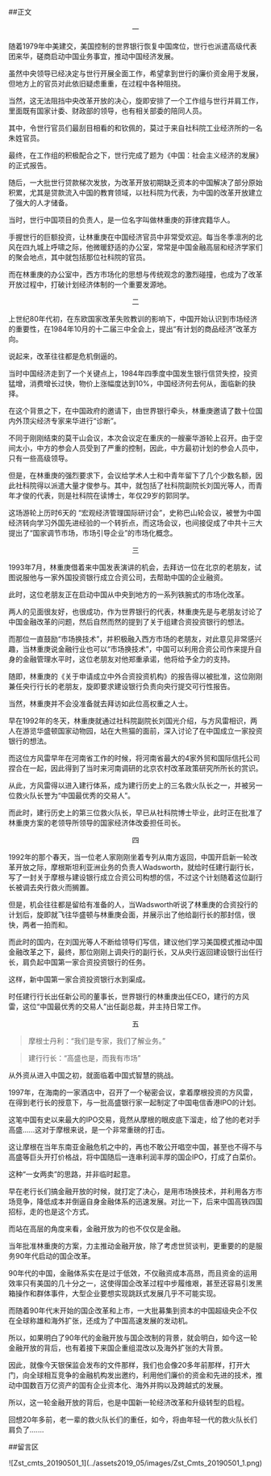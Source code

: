 ##正文


 <div align="center">一</div>

随着1979年中美建交，美国控制的世界银行恢复中国席位，世行也派遣高级代表团来华，磋商启动中国业务事宜，推动中国经济发展。

虽然中央领导已经决定与世行开展全面工作，希望拿到世行的廉价资金用于发展，但地方上的官员对此依旧疑虑重重，在过程中各种阻挠。

当然，这无法阻挡中央改革开放的决心，旋即安排了一个工作组与世行并肩工作，里面既有国家计委、财政部的领导，也有相关部委的陪同人员。

其中，令世行官员们最刮目相看的和钦佩的，莫过于来自社科院工业经济所的一名朱姓官员。

最终，在工作组的积极配合之下，世行完成了题为《中国：社会主义经济的发展》的正式报告。

随后，一大批世行贷款梯次发放，为改革开放初期缺乏资本的中国解决了部分原始积累，尤其是贷款流入中国的教育领域，以社科院为代表，为中国的改革开放建立了强大的人才储备。

当时，世行中国项目的负责人，是一位名字叫做林重庚的菲律宾籍华人。

手握世行的巨额投资，让林重庚在中国经济官员中非常受欢迎。每当冬季凛冽的北风在四九城上呼啸之际，他微暖舒适的办公室，常常是中国金融高层和经济学家们的聚会地点，其中就包括那位社科院的官员。

而在林重庚的办公室中，西方市场化的思想与传统观念的激烈碰撞，也成为了改革开放过程中，打破计划经济体制的一个重要发源地。


 <div align="center">二</div>

上世纪80年代初，在东欧国家改革失败教训的影响下，中国开始认识到市场经济的重要性，在1984年10月的十二届三中全会上，提出“有计划的商品经济”改革方向。

说起来，改革往往都是危机倒逼的。

当时中国经济走到了一个关键点上，1984年四季度中国发生银行信贷失控，投资猛增，消费增长过快，物价上涨幅度达到10%，中国经济何去何从，面临新的抉择。

在这个背景之下，在中国政府的邀请下，由世界银行牵头，林重庚邀请了数十位国内外顶尖经济专家来华进行“诊断”。

不同于刚刚结束的莫干山会议，本次会议定在重庆的一艘豪华游轮上召开。由于空间太小，中方的参会人员受到了严重的控制，因此，中方最初计划的参会人员中，只有一些高级领导。

但是，在林重庚的强烈要求下，会议给学术人士和中青年留下了几个少数名额，因此社科院得以派遣大量才俊参与。其中，就包括了社科院副院长刘国光等人，而青年才俊的代表，则是社科院在读博士，年仅29岁的郭同学。

这场游轮上历时6天的 “宏观经济管理国际研讨会”，史称巴山轮会议，被誉为中国经济转向学习外国先进经验的一个转折点，而这场会议，也间接促成了中共十三大提出了“国家调节市场，市场引导企业”的市场化概念。


 <div align="center">三</div>

1993年7月，林重庚借着来中国发表演讲的机会，去拜访一位在北京的老朋友，试图说服他与一家外国投资银行成立合资公司，去帮助中国的企业融资。

此时，这位老朋友正在启动中国从中央到地方的一系列铁腕式的市场化改革。

两人的见面很友好，也很成功，作为世界银行的代表，林重庚先是与老朋友讨论了中国金融改革的问题，然后自然而然的提到了关于组建合资投资银行的想法。

而那位一直鼓励“市场换技术”，并积极融入西方市场的老朋友，对此意见非常感兴趣，当林重庚说金融行业也可以“市场换技术”，中国可以利用合资公司作来提升自身的金融管理水平时，这位老朋友对他郑重承诺，他将给予全力的支持。

随即，林重庚的《关于申请成立中外合资投资机构》的报告得以被批准，这位刚刚兼任央行行长的老朋友，旋即要求建设银行负责向央行提交可行性报告。

当然，林重庚并不会没准备就去拜访如此位高权重之人士。

早在1992年的冬天，林重庚就通过社科院副院长刘国光介绍，与方风雷相识，两人在游览华盛顿国家动物园，站在大熊猫的面前，深入讨论了在中国成立一家投资银行的想法。

而这位方风雷早年在河南省工作的时候，将河南省最大的4家外贸和国际信托公司捏合在一起，因此得到了当时来河南调研的北京农村改革政策研究所所长的赏识。

从此，方风雷得以进入建行体系，成为建行历史上的三名救火队长之一，并被另一位救火队长誉为“中国最优秀的交易人”。

而此时，建行历史上的第三位救火队长，早已从社科院博士毕业，此时正在批准了林重庚方案的老领导所领导的国家经济体改委担任司长。


 <div align="center">四</div>

1992年的那个春天，当一位老人家刚刚坐着专列从南方返回，中国开启新一轮改革开放之际，摩根斯坦利亚洲业务的负责人Wadsworth，就给时任建行副行长，写了一封关于摩根与建设银行成立合资公司构想的信，不过这个计划随着这位副行长被调去央行救火而搁置。

但是，机会往往都是留给有准备的人，当Wadsworth听说了林重庚的合资投行的计划后，旋即就飞往华盛顿与林重庚会面，并展示出了他给副行长的那封信，很快，两者一拍而和。

而此时的国内，在刘国光等人不断给领导们写信，建议他们学习美国模式推动中国金融改革之下，最终，那位刚刚上调央行的副行长，又从央行返回建设银行出任行长，肩负起中国第一家合资投资银行的任务。

这样，新中国第一家合资投资银行水到渠成。

时任建行行长出任新公司的董事长，世界银行的林重庚出任CEO，建行的方风雷，这位“中国最优秀的交易人”出任副总裁，并主持日常工作。


 <div align="center">五</div>

>摩根士丹利：“我们是专家，我们了解业务。”
 
>建行行长：“高盛也是，而我有市场”

从外资从进入中国之初，就面临着中国式智慧的挑战。

1997年，在海南的一家酒店中，召开了一个秘密会议，拿着摩根投资的方风雷，在得到老行长的授意下，与一批高盛银行家一起制定了中国电信香港IPO的计划。

这笔中国有史以来最大的IPO交易，竟然从摩根的眼皮底下溜走，给了他的老对手高盛......这对于摩根来说，是一个非常重磅的打击。

这让摩根在当年东南亚金融危机之中的，再也不敢公开唱空中国，甚至也不得不与高盛等巨头开打价格战，将中国随后一连串利润丰厚的国企IPO，打成了白菜价。

这种“一女两卖”的思路，并非临时起意。

早在老行长们搞金融开放的时候，就打定了决心，是用市场换技术，并利用各方市场竞争，降低成本并倒逼自身金融体系的迅速发展。对比一下，后来中国高铁四国招标，走的也是这个方式。

而站在高层的角度来看，金融开放为的也不仅仅是金融。

当年批准林重庚的方案，力主推动金融开放，除了考虑世贸谈判，更重要的的是服务90年代启动的国企改革。

90年代的中国，金融体系实在是过于低效，不仅融资成本高昂，而且资金的运用效率只有美国的几十分之一，这使得国企改革过程中步履维艰，甚至还容易引发黑箱操作和群体事件，大型企业要想实现跳跃式发展几乎不可能实现。

而随着90年代末开始的国企改革和上市，一大批募集到资本的中国超级央企不仅在全球称雄和海外扩张，还成为了中国高速发展的发动机。

所以，如果明白了90年代的金融开放与国企改制的背景，就会明白，如今这一轮金融开放的背后，也有着接下来国企重组混改以及海外扩张的大背景。

因此，就像今天银保监会发布的文件那样，我们也会像20多年前那样，打开大门，向全球相互竞争的金融机构发出邀约，利用他们廉价的资金和先进的技术，推动中国数百万亿资产的国有企业资本化、海外并购以及跨越式的发展。

所以，这一轮金融开放的背后，也是中国新一轮经济改革和升级转型的启程。

回想20年多前，老一辈的救火队长们的重任，如今，将由年轻一代的救火队长们肩负了.......

##留言区
 <div align="center">![Zst_cmts_20190501_1](../assets2019_05/images/Zst_Cmts_20190501_1.png)</div>